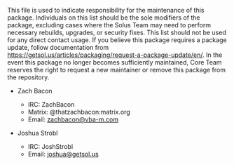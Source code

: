 This file is used to indicate responsibility for the maintenance of this package. Individuals on this list should be the sole modifiers of the package, excluding cases where the Solus Team may need to perform necessary rebuilds, upgrades, or security fixes. This list should not be used for any direct contact usage. If you believe this package requires a package update, follow documentation from https://getsol.us/articles/packaging/request-a-package-update/en/. In the event this package no longer becomes sufficiently maintained, Core Team reserves the right to request a new maintainer or remove this package from the repository.

- Zach Bacon
  - IRC: ZachBacon
  - Matrix: @thatzachbacon:matrix.org
  - Email: zachbacon@vba-m.com

- Joshua Strobl
  - IRC: JoshStrobl
  - Email: joshua@getsol.us
